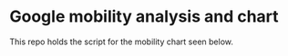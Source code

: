 # Google mobility analysis and chart

This repo holds the script for the mobility chart seen below.
